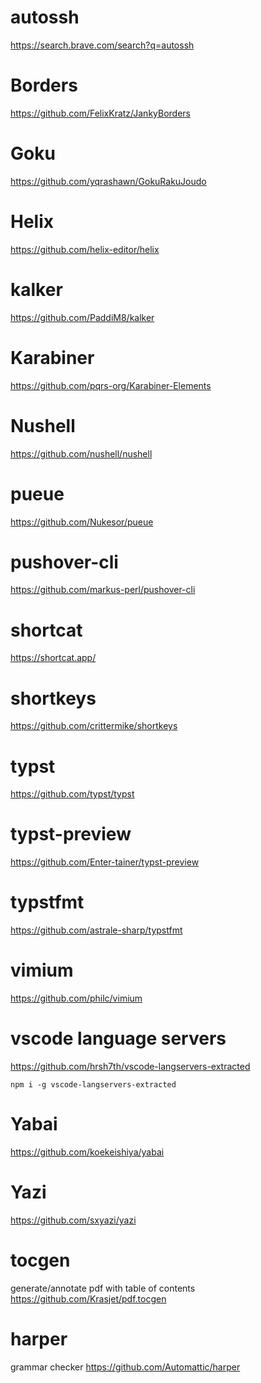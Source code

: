 # autossh

https://search.brave.com/search?q=autossh

# Borders

https://github.com/FelixKratz/JankyBorders

# Goku

https://github.com/yqrashawn/GokuRakuJoudo

# Helix

https://github.com/helix-editor/helix

# kalker

https://github.com/PaddiM8/kalker

# Karabiner

https://github.com/pqrs-org/Karabiner-Elements

# Nushell

https://github.com/nushell/nushell

# pueue

https://github.com/Nukesor/pueue

# pushover-cli

https://github.com/markus-perl/pushover-cli

# shortcat

https://shortcat.app/

# shortkeys

https://github.com/crittermike/shortkeys

# typst

https://github.com/typst/typst

# typst-preview 

https://github.com/Enter-tainer/typst-preview

# typstfmt

https://github.com/astrale-sharp/typstfmt

# vimium

https://github.com/philc/vimium

# vscode language servers

https://github.com/hrsh7th/vscode-langservers-extracted

`npm i -g vscode-langservers-extracted`

# Yabai

https://github.com/koekeishiya/yabai

# Yazi

https://github.com/sxyazi/yazi

# tocgen

generate/annotate pdf with table of contents
https://github.com/Krasjet/pdf.tocgen

# harper

grammar checker
https://github.com/Automattic/harper

